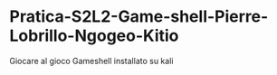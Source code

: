 # Pratica-S2L2-Game-shell-Pierre-Lobrillo-Ngogeo-Kitio
Giocare al gioco Gameshell installato su kali 

